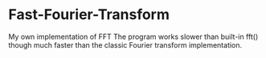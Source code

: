 # Fast-Fourier-Transform
My own implementation of FFT
The program works slower than built-in fft() though much faster than the classic Fourier transform implementation.
